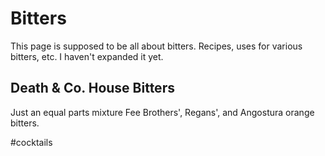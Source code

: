 # Bitters

This page is supposed to be all about bitters. Recipes, uses for various
bitters, etc. I haven't expanded it yet.

## Death & Co. House Bitters

Just an equal parts mixture Fee Brothers', Regans', and Angostura orange
bitters.

#cocktails

